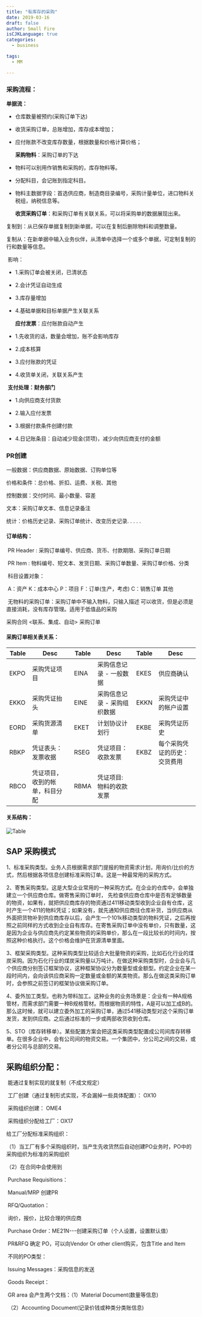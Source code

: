 ```yaml
---
title: "有库存的采购"
date: 2019-03-16
draft: false
author: Small Fire
isCJKLanguage: true
categories: 
  - business

tags: 
  - MM

---
```


### 采购流程：

**单据流：**

- 仓库数量被预约(采购订单下达)

- 收货采购订单，总账增加，库存成本增加；


-  应付账款不改变库存数量，根据数量和价格计算价格；

    **采购物料**：采购订单的下达

- 物料可以别用作销售和采购的，库存物料等。


- 分配科目，会记账到指定科目。


- 物料主数据字段：首选供应商，制造商目录编号，采购计量单位，进口物料关税组，纳税信息等。    

    **收货采购订单**：和采购订单有关联关系，可以将采购单的数据展现出来。

​        复制到：从已保存单据复制到新单据，可以在复制后删除物料和调整数量。

​        复制从：在新单据中输入业务伙伴，从清单中选择一个或多个单据，可定制复制的行和数量等信息。

​        影响：

- 1.采购订单会被关闭，已清状态

- 2.会计凭证自动生成
- 3.库存量增加
- 4.基础单据和目标单据产生关联关系

    **应付发票**：应付账款自动产生

- 1.先收货的话，数量会增加，账不会影响库存

- 2.成本核算

- 3.应付账款的凭证

- 4.收货单关闭，关联关系产生

​    **支付处理：财务部门**

- 1.向供应商支付货款

- 2.输入应付发票

- 3.根据付款条件创建付款

- 4.日记账条目：自动减少现金(贷项)，减少向供应商支付的金额

### PR创建


一般数据：供应商数据、原始数据、订购单位等

价格和条件：总价格、折扣、运费、关税、其他

控制数据：交付时间、最小数量、容差

文本：采购订单文本、信息记录备注

统计：价格历史记录、采购订单统计、改变历史记录. . . . . 

#### 订单结构：

​	PR Header : 采购订单编号、供应商、货币、付款期限、采购订单日期
​    

​	PR Item : 物料编号、短文本、发货日期、采购订单数量、采购订单价格、分类
​    

​	科目设置对象：
​        

​	A：资产    K：成本中心    P：项目    F：订单(生产，考虑)    C：销售订单    其他

​	无物料的采购订单：采购订单中不输入物料，只输入描述
​    可以收货，但是必须是直接消耗，没有库存管理。适用于低值品的采购

采购合同   <联系、集成、自动>   采购订单

#### 采购订单相关表关系：

| Table | Desc                           | Table | Desc                        | Table | Desc                         |
| ----- | ------------------------------ | ----- | --------------------------- | ----- | ---------------------------- |
| EKPO  | 采购凭证项目                   | EINA  | 采购信息记录 - 一般数据     | EKES  | 供应商确认                   |
| EKKO  | 采购凭证抬头                   | EINE  | 采购信息记录 - 采购组织数据 | EKKN  | 采购凭证中的帐户设置         |
| EORD  | 采购货源清单                   | EKET  | 计划协议计划行              | EKBE  | 采购凭证历史                 |
| RBKP  | 凭证表头：发票收据             | RSEG  | 凭证项目：收款发票          | EKBZ  | 每个采购凭证的历史：交货费用 |
| RBCO  | 凭证项目，收到的帐单，科目分配 | RBMA  | 凭证项目: 物料的收款发票    |       |                              |

#### 关系结构：

![Table](/images/MMPurchasing/Table.png)

## SAP 采购模式

1、标准采购类型。业务人员根据需求部门提报的物资需求计划，用询价/比价的方式，然后根据各项信息创建标准采购订单。这是一种最常用的采购方式。

2、寄售采购类型。这是大型企业常用的一种采购方式。在企业的仓库中，会单独建立一个供应商仓库。做寄售采购订单时， 先检查供应商仓库中是否有足够数量的物资，如果有，就把供应商库存的物资通过411移动类型收到企业自有仓库，这时产生一个411的物料凭证；如果没有，就先通知供应商往仓库补货，当供应商从外面把货物补到供应商库存以后，会产生一个101k移动类型的物料凭证，之后再按照之前同样的方式收到企业自有库存。在寄售采购订单中没有单价，只有数量，这是因为企业与供应商先约定某些物资的采购单价，那么在一段比较长的时间内，按照这种价格执行。这个价格会维护在货源清单里面。

3、框架采购类型。这种采购类型比较适合大批量物资的采购，比如石化行业的煤炭采购。因为石化行业的煤炭采购量以万吨计。在做这种采购类型时，企业会与几个供应商分别签订框架协议，这种框架协议分为数量型或金额型。约定企业在某一段时间内，会向该供应商采购一定数量或金额的某类物资。那么在做这类采购订单时，会参照之前签订的框架协议做采购订单。

4、委外加工类型。也称为带料加工。这种业务的业务场景是：企业有一种A规格管材，而需求部门需要一种B规格管材。而根据物资的特性，A是可以加工成B的。那么这时候，就可以建立委外加工的采购订单，通过541移动类型对这个采购订单发货，发到供应商。之后通过标准的一步或两部收货收到仓库。

5、STO（库存转移单）。某些配置方案会把这类采购类型配置成公司间库存转移单。在很多企业中，会有公司间的物资交易。一个集团中，分公司之间的交易，或者分公司与总部的交易。

## 采购组织分配： 

​    能通过复制实现的就复制（不成文规定）

​    工厂创建（通过复制形式实现，不会漏掉一些具体配置）： OX10

​    采购组织创建： OME4

​     采购组织分配给工厂：OX17

给工厂分配标准采购组织：

（1）当工厂有多个采购组织时，当产生先收货然后自动创建PO业务时，PO中的采购组织为标准的采购组织

（2）在合同中会使用到

​    Purchase Requisitions：

​    Manual/MRP 创建PR

​    RFQ/Quotation：

​    询价，报价，比较合理的供应商

​    Purchase Order：ME21N---创建采购订单（个人设置，设置默认值）

​    PR&RFQ 确定 PO，可以向Vendor Or other client购买，包含Title and Item

​    不同的PO类型：

​        Issuing Messages：采购信息的发送

​    Goods Receipt：

​        GR area 会产生两个文档：（1）Material Document(数量等信息)

​                                                     （2）Accounting Document(记录价钱或种类分类账信息)





